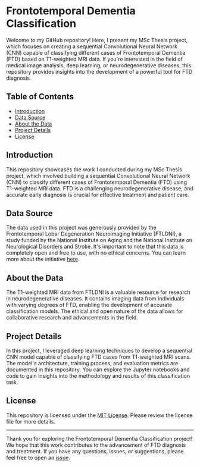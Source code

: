 # Frontotemporal Dementia Classification

Welcome to my GitHub repository! Here, I present my MSc Thesis project, which focuses on creating a sequential Convolutional Neural Network (CNN) capable of classifying different cases of Frontotemporal Dementia (FTD) based on T1-weighted MRI data. If you're interested in the field of medical image analysis, deep learning, or neurodegenerative diseases, this repository provides insights into the development of a powerful tool for FTD diagnosis.

## Table of Contents
- [Introduction](#introduction)
- [Data Source](#data-source)
- [About the Data](#about-the-data)
- [Project Details](#project-details)
- [License](#license)

## Introduction

This repository showcases the work I conducted during my MSc Thesis project, which involved building a sequential Convolutional Neural Network (CNN) to classify different cases of Frontotemporal Dementia (FTD) using T1-weighted MRI data. FTD is a challenging neurodegenerative disease, and accurate early diagnosis is crucial for effective treatment and patient care.

## Data Source

The data used in this project was generously provided by the Frontotemporal Lobar Degeneration Neuroimaging Initiative (FTLDNI), a study funded by the National Institute on Aging and the National Institute on Neurological Disorders and Stroke. It's important to note that this data is completely open and free to use, with no ethical concerns. You can learn more about the initiative [here](http://4rtni-ftldni.ini.usc.edu/).

## About the Data

The T1-weighted MRI data from FTLDNI is a valuable resource for research in neurodegenerative diseases. It contains imaging data from individuals with varying degrees of FTD, enabling the development of accurate classification models. The ethical and open nature of the data allows for collaborative research and advancements in the field.

## Project Details

In this project, I leveraged deep learning techniques to develop a sequential CNN model capable of classifying FTD cases from T1-weighted MRI scans. The model's architecture, training process, and evaluation metrics are documented in this repository. You can explore the Jupyter notebooks and code to gain insights into the methodology and results of this classification task.


## License

This repository is licensed under the [MIT License](LICENSE). Please review the license file for more details.

---

Thank you for exploring the Frontotemporal Dementia Classification project! We hope that this work contributes to the advancement of FTD diagnosis and treatment. If you have any questions, issues, or suggestions, please feel free to open an [issue](https://github.com/your-username/Frontotemporal-Dementia-Classification/issues).
